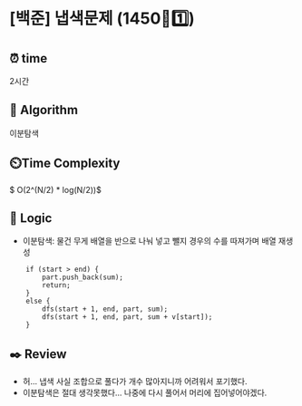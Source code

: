 # [백준] 냅색문제 (1450💛1️⃣)

## ⏰  **time**

2시간

## :pushpin: **Algorithm**

이분탐색

## ⏲️**Time Complexity**

$ O(2^(N/2) * log(N/2))$

## :round_pushpin: **Logic**

- 이분탐색: 물건 무게 배열을 반으로 나눠 넣고 뺄지 경우의 수를 따져가며 배열 재생성
```
	if (start > end) {
		part.push_back(sum);
		return;
	}
	else {
		dfs(start + 1, end, part, sum);
		dfs(start + 1, end, part, sum + v[start]);
	}
```
  

## :black_nib: **Review**

- 허... 냅색 사실 조합으로 풀다가 개수 많아지니까 어려워서 포기했다.
- 이분탐색은 절대 생각못했다... 나중에 다시 풀어서 머리에 집어넣어야겠다.

